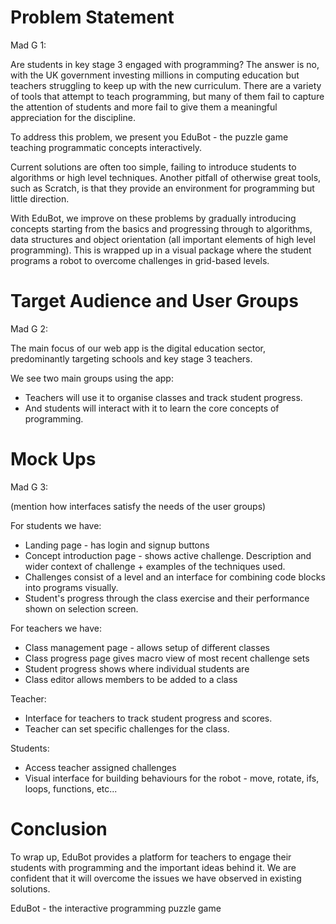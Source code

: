 # Problem Statement

Mad G 1:

Are students in key stage 3 engaged with programming? The answer is no, with the UK government investing millions in computing education but teachers struggling to keep up with the new curriculum. There are a variety of tools that attempt to teach programming, but many of them fail to capture the attention of students and more fail to give them a meaningful appreciation for the discipline.

To address this problem, we present you EduBot - the puzzle game teaching programmatic concepts interactively.

Current solutions are often too simple, failing to introduce students to algorithms or high level techniques. Another pitfall of otherwise great tools, such as Scratch, is that they provide an environment for programming but little direction.

With EduBot, we improve on these problems by gradually introducing concepts starting from the basics and progressing through to algorithms, data structures and object orientation (all important elements of high level programming). This is wrapped up in a visual package where the student programs a robot to overcome challenges in grid-based levels.

# Target Audience and User Groups

Mad G 2:

The main focus of our web app is the digital education sector, predominantly targeting schools and key stage 3 teachers.

We see two main groups using the app:
- Teachers will use it to organise classes and track student progress.
- And students will interact with it to learn the core concepts of programming.

# Mock Ups

Mad G 3:

(mention how interfaces satisfy the needs of the user groups)

For students we have:
- Landing page - has login and signup buttons
- Concept introduction page - shows active challenge. Description and wider context of challenge + examples of the techniques used.
- Challenges consist of a level and an interface for combining code blocks into programs visually.
- Student's progress through the class exercise and their performance shown on selection screen.

For teachers we have:
- Class management page - allows setup of different classes
- Class progress page gives macro view of most recent challenge sets
- Student progress shows where individual students are
- Class editor allows members to be added to a class

Teacher:
- Interface for teachers to track student progress and scores.
- Teacher can set specific challenges for the class.

Students:
- Access teacher assigned challenges
- Visual interface for building behaviours for the robot - move, rotate, ifs, loops, functions, etc...

# Conclusion

To wrap up, EduBot provides a platform for teachers to engage their students with programming and the important ideas behind it. We are confident that it will overcome the issues we have observed in existing solutions.

EduBot - the interactive programming puzzle game

